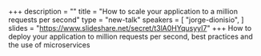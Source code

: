 +++
description = ""
title = "How to scale your application to a million requests per second"
type = "new-talk"
speakers = [
        "jorge-dionisio",
]
slides = "https://www.slideshare.net/secret/t3lA0HYqusyyI7"
+++
How to deploy your application to million requests per second, best practices and the use of microservices